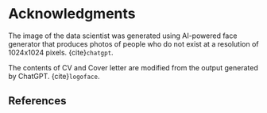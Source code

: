 # Acknowledgments

The image of the data scientist was generated using AI-powered face generator that produces photos of people who do not exist at a resolution of 1024x1024 pixels. {cite}`chatgpt`.

The contents of CV and Cover letter are modified from the output generated by ChatGPT. {cite}`logoface`.

## References
```{bibliography}
```




